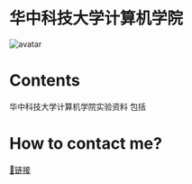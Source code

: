 # 华中科技大学计算机学院
![avatar](https://camo.githubusercontent.com/b13fb0b8190b0e8016dee53fa910488e68e5771fb3109f7e316cb27c41c2eff6/68747470733a2f2f616c657866616e626c6f672e6f73732d636e2d6265696a696e672e616c6979756e63732e636f6d2f323032302f30342f32312f687573742e6a7067)
# Contents
华中科技大学计算机学院实验资料 包括

# How to contact me?
[🔗链接](https://github.com/Justin-Xiang)
